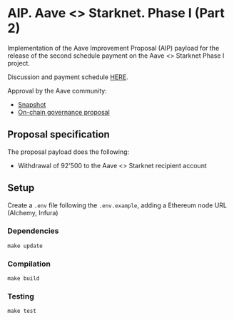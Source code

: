 # AIP. Aave <> Starknet. Phase I (Part 2)

Implementation of the Aave Improvement Proposal (AIP) payload for the release of the second schedule payment on the Aave <> Starknet Phase I project.

Discussion and payment schedule [HERE](https://governance.aave.com/t/request-for-approval-aave-starkware-phase-i/7145#payments-8).

Approval by the Aave community:

- [Snapshot](https://snapshot.org/#/aave.eth/proposal/0x56eb24ad5e2811990899653155caee022a80f3800e51b2b37ecc9254a0a51335)
- [On-chain governance proposal](https://app.aave.com/governance/proposal/61/)

## Proposal specification

The proposal payload does the following:

- Withdrawal of 92'500 to the Aave <> Starknet recipient account

## Setup
Create a `.env` file following the `.env.example`, adding a Ethereum node URL (Alchemy, Infura)


### Dependencies

```
make update
```

### Compilation

```
make build
```

### Testing

```
make test
```

